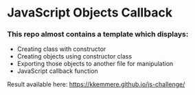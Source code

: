# JavaScript Objects Callback<br>
### This repo almost contains a template which displays:
- Creating class with constructor
- Creating objects using constructor class
- Exporting those objects to another file for manipulation
- JavaScript callback function


Result available here: https://kkemmere.github.io/js-challenge/
